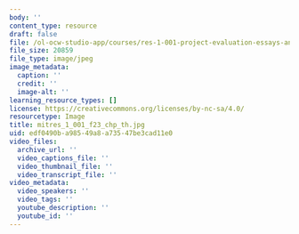 ```yaml
---
body: ''
content_type: resource
draft: false
file: /ol-ocw-studio-app/courses/res-1-001-project-evaluation-essays-and-case-studies-fall-2023/mitres_1_001_f23_chp_th.jpg
file_size: 20859
file_type: image/jpeg
image_metadata:
  caption: ''
  credit: ''
  image-alt: ''
learning_resource_types: []
license: https://creativecommons.org/licenses/by-nc-sa/4.0/
resourcetype: Image
title: mitres_1_001_f23_chp_th.jpg
uid: edf0490b-a985-49a8-a735-47be3cad11e0
video_files:
  archive_url: ''
  video_captions_file: ''
  video_thumbnail_file: ''
  video_transcript_file: ''
video_metadata:
  video_speakers: ''
  video_tags: ''
  youtube_description: ''
  youtube_id: ''
---
```

